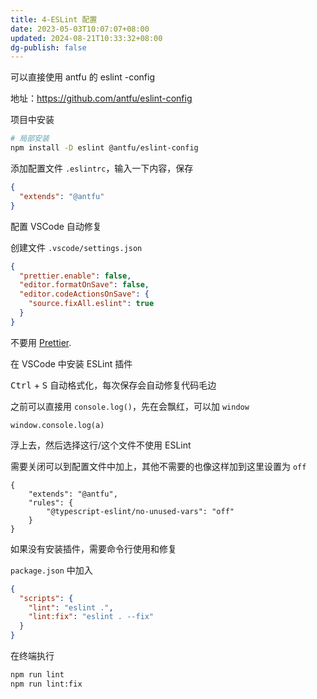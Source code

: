 ```yaml
---
title: 4-ESLint 配置
date: 2023-05-03T10:07:07+08:00
updated: 2024-08-21T10:33:32+08:00
dg-publish: false
---
```


可以直接使用 antfu 的 eslint -config

地址：<https://github.com/antfu/eslint-config>

项目中安装

```zsh
# 局部安装
npm install -D eslint @antfu/eslint-config
```

添加配置文件 `.eslintrc`，输入一下内容，保存

```json
{
  "extends": "@antfu"
}
```

配置 VSCode 自动修复

创建文件 `.vscode/settings.json`

```json
{
  "prettier.enable": false,
  "editor.formatOnSave": false,
  "editor.codeActionsOnSave": {
    "source.fixAll.eslint": true
  }
}
```

不要用 [Prettier](https://antfu.me/posts/why-not-prettier).

在 VSCode 中安装 ESLint 插件

<kbd>Ctrl</kbd> + <kbd>S</kbd> 自动格式化，每次保存会自动修复代码毛边

之前可以直接用 `console.log()`，先在会飘红，可以加 `window`

```tsx
window.console.log(a)
```

浮上去，然后选择这行/这个文件不使用 ESLint

需要关闭可以到配置文件中加上，其他不需要的也像这样加到这里设置为 `off`

```
{
	"extends": "@antfu",
	"rules": {
		"@typescript-eslint/no-unused-vars": "off"
	}
}
```

如果没有安装插件，需要命令行使用和修复

`package.json` 中加入

```json
{
  "scripts": {
    "lint": "eslint .",
    "lint:fix": "eslint . --fix"
  }
}
```

在终端执行

```zsh
npm run lint
npm run lint:fix
```
